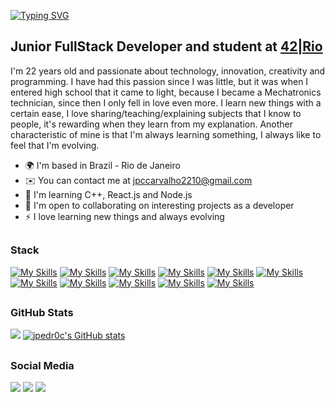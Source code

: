 <!--Hi <img src="https://raw.githubusercontent.com/kaueMarques/kaueMarques/master/hi.gif" width="40px"> my name is João Pedro-->
[![Typing SVG](https://readme-typing-svg.demolab.com?font=Rubik+Marker+Hatch&size=30&duration=1500&pause=3000&color=D25E04&vCenter=true&width=435&height=30&lines=Hi%2C+my+name+is+Jo%C3%A3o+Pedro)](https://git.io/typing-svg)


Junior FullStack Developer and student at [42|Rio](https://42.rio)
------------------------------------------------

<p>I'm 22 years old and passionate about technology, innovation, creativity and programming. I have had this passion since I was little, but it was when I entered high school that it came to light, because I became a Mechatronics technician, since then I only fell in love even more. I learn new things with a certain ease, I love sharing/teaching/explaining subjects that I know to people, it's rewarding when they learn from my explanation. Another characteristic of mine is that I'm always learning something, I always like to feel that I'm evolving.</p>

* 🌍  I'm based in Brazil - Rio de Janeiro
* ✉️  You can contact me at [jpccarvalho2210@gmail.com](mailto:jpccarvalho2210@gmail.com)
* 🧠  I'm learning C++, React.js and Node.js
* 🤝  I'm open to collaborating on interesting projects as a developer
* ⚡  I love learning new things and always evolving
 
##

### Stack
[![My Skills](https://skillicons.dev/icons?i=c)](https://docs.microsoft.com/en-us/cpp/?view=msvc-170)
[![My Skills](https://skillicons.dev/icons?i=cpp)](https://learn.microsoft.com/pt-br/cpp/cpp/?view=msvc-170)
[![My Skills](https://skillicons.dev/icons?i=html)](https://developer.mozilla.org/en-US/docs/Glossary/HTML5)
[![My Skills](https://skillicons.dev/icons?i=css)](https://developer.mozilla.org/pt-BR/docs/Web/CSS)
[![My Skills](https://skillicons.dev/icons?i=tailwind)](https://v2.tailwindcss.com/docs)
[![My Skills](https://skillicons.dev/icons?i=js)](https://developer.mozilla.org/en-US/docs/Web/JavaScript)
[![My Skills](https://skillicons.dev/icons?i=ts)](https://www.typescriptlang.org/docs/)
[![My Skills](https://skillicons.dev/icons?i=react)](https://legacy.reactjs.org/docs/getting-started.html)
[![My Skills](https://skillicons.dev/icons?i=next)](https://nextjs.org/docs)
[![My Skills](https://skillicons.dev/icons?i=nodejs)](https://nodejs.org/en/docs)
[![My Skills](https://skillicons.dev/icons?i=express)](https://expressjs.com/pt-br/guide/routing.html)

##

### GitHub Stats
<div>
<a href="https://github.com/jpedr0c"><img src="https://github-readme-streak-stats.herokuapp.com/?user=jpedr0c&show_icons=true&count_private=true&theme=vision-friendly-dark&include_all_commits=true" /></a>
<a href="https://github.com/jpedr0c"><img src="https://github-readme-stats.vercel.app/api/top-langs/?username=jpedr0c&layout=compact&theme=vision-friendly-dark&hide=html,css,roff,objective-c,python,shell,perl" alt="jpedr0c's GitHub stats" /></a>
</div>

##

 ### Social Media
 
 <div>
  <a href="https://instagram.com/jpedr0c" target="_blank"><img src="https://img.shields.io/badge/-Instagram-%23E4405F?style=for-the-badge&logo=instagram&logoColor=white" target="_blank"></a>
  <a href = "mailto:jpccarvalho2210@gmail.com"><img src="https://img.shields.io/badge/Gmail-D14836?style=for-the-badge&logo=gmail&logoColor=white" target="_blank"></a>
  <a href="https://www.linkedin.com/in/jpedroc" target="_blank"><img src="https://img.shields.io/badge/-LinkedIn-%230077B5?style=for-the-badge&logo=linkedin&logoColor=white" target="_blank"></a> 
</div>
